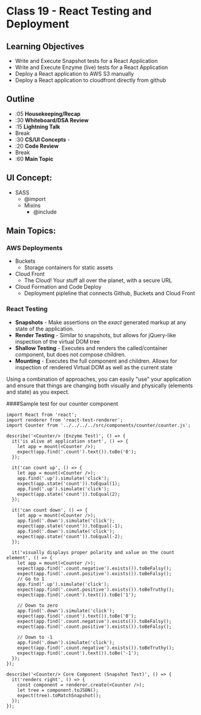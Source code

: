 # Class 19 - React Testing and Deployment

## Learning Objectives

- Write and Execute Snapshot tests for a React Application
- Write and Execute Enzyme (live) tests for a React Application
- Deploy a React application to AWS S3 manually
- Deploy a React application to cloudfront directly from github

## Outline

- :05 **Housekeeping/Recap**
- :30 **Whiteboard/DSA Review**
- :15 **Lightning Talk**
- Break
- :30 **CS/UI Concepts** -
- :20 **Code Review**
- Break
- :60 **Main Topic**

## UI Concept:

- SASS
  - @import
  - Mixins
    - @include

## Main Topics:

### AWS Deployments

- Buckets
  - Storage containers for static assets
- Cloud Front
  - The Cloud! Your stuff all over the planet, with a secure URL
- Cloud Formation and Code Deploy
  - Deployment pipleline that connects Github, Buckets and Cloud Front

### React Testing

- **Snapshots** - Make assertions on the _exact_ generated markup at any state of the application.
- **Render Testing** - Similar to snapshots, but allows for jQuery-like inspection of the virtual DOM tree
- **Shallow Testing** - Executes and renders the called/container component, but does not compose children.
- **Mounting** - Executes the full component and children. Allows for inspection of rendered Virtual DOM as well as the current state

Using a combination of approaches, you can easily "use" your application and ensure that things are changing both visually and physically (elements and state) as you expect.

####Sample test for our counter component

```
import React from 'react';
import renderer from 'react-test-renderer';
import Counter from '../../../../src/components/counter/counter.js';

describe('<Counter/> (Enzyme Test)', () => {
  it('is alive at application start', () => {
    let app = mount(<Counter />);
    expect(app.find('.count').text()).toBe('0');
  });

  it('can count up', () => {
    let app = mount(<Counter />);
    app.find('.up').simulate('click');
    expect(app.state('count')).toEqual(1);
    app.find('.up').simulate('click');
    expect(app.state('count')).toEqual(2);
  });

  it('can count down', () => {
    let app = mount(<Counter />);
    app.find('.down').simulate('click');
    expect(app.state('count')).toEqual(-1);
    app.find('.down').simulate('click');
    expect(app.state('count')).toEqual(-2);
  });

  it('visually displays proper polarity and value on the count element', () => {
    let app = mount(<Counter />);
    expect(app.find('.count.negative').exists()).toBeFalsy();
    expect(app.find('.count.positive').exists()).toBeFalsy();
    // Go to 1
    app.find('.up').simulate('click');
    expect(app.find('.count.positive').exists()).toBeTruthy();
    expect(app.find('.count').text()).toBe('1');

    // Down to zero
    app.find('.down').simulate('click');
    expect(app.find('.count').text()).toBe('0');
    expect(app.find('.count.negative').exists()).toBeFalsy();
    expect(app.find('.count.positive').exists()).toBeFalsy();

    // Down to -1
    app.find('.down').simulate('click');
    expect(app.find('.count.negative').exists()).toBeTruthy();
    expect(app.find('.count').text()).toBe('-1');
  });
});

describe('<Counter/> Core Component (Snapshot Test)', () => {
  it('renders right', () => {
    const component = renderer.create(<Counter />);
    let tree = component.toJSON();
    expect(tree).toMatchSnapshot();
  });
});
```
